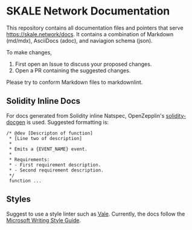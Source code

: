 # SKALE Network Documentation

This repository contains all documentation files and pointers that serve https://skale.network/docs. It contains a combination of Markdown (md/mdx), AsciiDocs (adoc), and naviagion schema (json).

To make changes, 
1. First open an Issue to discuss your proposed changes.
2. Open a PR containing the suggested changes.

Please try to conform Markdown files to markdownlint.

## Solidity Inline Docs
For docs generated from Solidity inline Natspec, OpenZepplin's [solidity-docgen](https://github.com/OpenZeppelin/solidity-docgen) is used. Suggested formatting is:

```
/* @dev [Descripton of function]
 * [Line two of description]
 *
 * Emits a {EVENT_NAME} event.
 *
 * Requirements:
 * - First requirement description.
 * - Second requirement description.
 */
 function ...
 ```

## Styles
Suggest to use a style linter such as [Vale](https://github.com/errata-ai/vale). Currently, the docs follow the [Microsoft Writing Style Guide](https://docs.microsoft.com/en-us/style-guide/welcome/).
